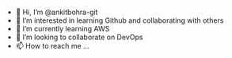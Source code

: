 - 👋 Hi, I’m @ankitbohra-git
- 👀 I’m interested in learning Github and collaborating with others
- 🌱 I’m currently learning AWS
- 💞️ I’m looking to collaborate on DevOps
- 📫 How to reach me ...

<!---
ankitbohra-git/ankitbohra-git is a ✨ special ✨ repository because its `README.md` (this file) appears on your GitHub profile.
You can click the Preview link to take a look at your changes.
--->
